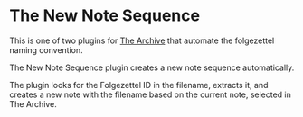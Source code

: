 # The New Note Sequence
This is one of two plugins for [The Archive](https://zettelkasten.de/the-archive/) that automate the folgezettel naming convention.

The New Note Sequence plugin creates a new note sequence automatically.

The plugin looks for the Folgezettel ID in the filename, extracts it, and creates a new note with the filename based on the current note, selected in The Archive.
